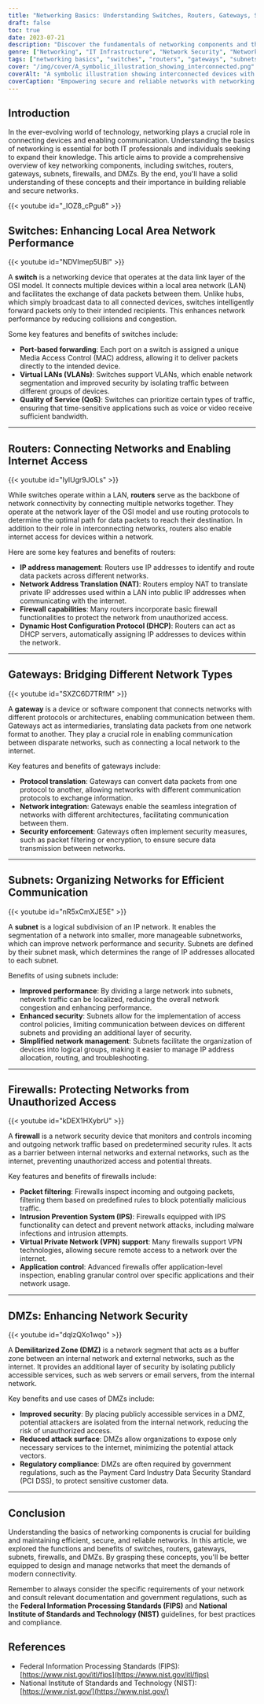 ```yaml
---
title: "Networking Basics: Understanding Switches, Routers, Gateways, Subnets, Firewalls & DMZs"
draft: false
toc: true
date: 2023-07-21
description: "Discover the fundamentals of networking components and their significance in building reliable and secure networks, including switches, routers, gateways, subnets, firewalls, and DMZs."
genre: ["Networking", "IT Infrastructure", "Network Security", "Network Architecture", "Cybersecurity", "Data Communication", "Information Technology", "IT Fundamentals", "Network Management", "Internet Connectivity"]
tags: ["networking basics", "switches", "routers", "gateways", "subnets", "firewalls", "DMZs", "local area network", "LAN", "network connectivity", "internet access", "IP address management", "network segmentation", "network security", "subnetting", "firewall protection", "network performance", "network architecture", "data communication", "network management", "cybersecurity", "network infrastructure", "IT fundamentals", "information technology", "data traffic management", "IT security", "network design", "IT compliance", "network protocols", "network troubleshooting", "network administration"]
cover: "/img/cover/A_symbolic_illustration_showing_interconnected.png"
coverAlt: "A symbolic illustration showing interconnected devices with switches, routers, gateways, and firewalls."  
coverCaption: "Empowering secure and reliable networks with networking essentials."
---
```


## Introduction

In the ever-evolving world of technology, networking plays a crucial role in connecting devices and enabling communication. Understanding the basics of networking is essential for both IT professionals and individuals seeking to expand their knowledge. This article aims to provide a comprehensive overview of key networking components, including switches, routers, gateways, subnets, firewalls, and DMZs. By the end, you'll have a solid understanding of these concepts and their importance in building reliable and secure networks.

{{< youtube id="_IOZ8_cPgu8" >}}

## Switches: Enhancing Local Area Network Performance

{{< youtube id="NDVImep5UBI" >}}

A **switch** is a networking device that operates at the data link layer of the OSI model. It connects multiple devices within a local area network (LAN) and facilitates the exchange of data packets between them. Unlike hubs, which simply broadcast data to all connected devices, switches intelligently forward packets only to their intended recipients. This enhances network performance by reducing collisions and congestion.

Some key features and benefits of switches include:

- **Port-based forwarding**: Each port on a switch is assigned a unique Media Access Control (MAC) address, allowing it to deliver packets directly to the intended device.
- **Virtual LANs (VLANs)**: Switches support VLANs, which enable network segmentation and improved security by isolating traffic between different groups of devices.
- **Quality of Service (QoS)**: Switches can prioritize certain types of traffic, ensuring that time-sensitive applications such as voice or video receive sufficient bandwidth.

______

## Routers: Connecting Networks and Enabling Internet Access

{{< youtube id="lyIUgr9JOLs" >}}

While switches operate within a LAN, **routers** serve as the backbone of network connectivity by connecting multiple networks together. They operate at the network layer of the OSI model and use routing protocols to determine the optimal path for data packets to reach their destination. In addition to their role in interconnecting networks, routers also enable internet access for devices within a network.

Here are some key features and benefits of routers:

- **IP address management**: Routers use IP addresses to identify and route data packets across different networks.
- **Network Address Translation (NAT)**: Routers employ NAT to translate private IP addresses used within a LAN into public IP addresses when communicating with the internet.
- **Firewall capabilities**: Many routers incorporate basic firewall functionalities to protect the network from unauthorized access.
- **Dynamic Host Configuration Protocol (DHCP)**: Routers can act as DHCP servers, automatically assigning IP addresses to devices within the network.

______

## Gateways: Bridging Different Network Types

{{< youtube id="SXZC6D7TRfM" >}}

A **gateway** is a device or software component that connects networks with different protocols or architectures, enabling communication between them. Gateways act as intermediaries, translating data packets from one network format to another. They play a crucial role in enabling communication between disparate networks, such as connecting a local network to the internet.

Key features and benefits of gateways include:

- **Protocol translation**: Gateways can convert data packets from one protocol to another, allowing networks with different communication protocols to exchange information.
- **Network integration**: Gateways enable the seamless integration of networks with different architectures, facilitating communication between them.
- **Security enforcement**: Gateways often implement security measures, such as packet filtering or encryption, to ensure secure data transmission between networks.

______

## Subnets: Organizing Networks for Efficient Communication

{{< youtube id="nR5xCmXJE5E" >}}

A **subnet** is a logical subdivision of an IP network. It enables the segmentation of a network into smaller, more manageable subnetworks, which can improve network performance and security. Subnets are defined by their subnet mask, which determines the range of IP addresses allocated to each subnet.

Benefits of using subnets include:

- **Improved performance**: By dividing a large network into subnets, network traffic can be localized, reducing the overall network congestion and enhancing performance.
- **Enhanced security**: Subnets allow for the implementation of access control policies, limiting communication between devices on different subnets and providing an additional layer of security.
- **Simplified network management**: Subnets facilitate the organization of devices into logical groups, making it easier to manage IP address allocation, routing, and troubleshooting.

______

## Firewalls: Protecting Networks from Unauthorized Access

{{< youtube id="kDEX1HXybrU" >}}

A **firewall** is a network security device that monitors and controls incoming and outgoing network traffic based on predetermined security rules. It acts as a barrier between internal networks and external networks, such as the internet, preventing unauthorized access and potential threats.

Key features and benefits of firewalls include:

- **Packet filtering**: Firewalls inspect incoming and outgoing packets, filtering them based on predefined rules to block potentially malicious traffic.
- **Intrusion Prevention System (IPS)**: Firewalls equipped with IPS functionality can detect and prevent network attacks, including malware infections and intrusion attempts.
- **Virtual Private Network (VPN) support**: Many firewalls support VPN technologies, allowing secure remote access to a network over the internet.
- **Application control**: Advanced firewalls offer application-level inspection, enabling granular control over specific applications and their network usage.

______

## DMZs: Enhancing Network Security

{{< youtube id="dqlzQXo1wqo" >}}

A **Demilitarized Zone (DMZ)** is a network segment that acts as a buffer zone between an internal network and external networks, such as the internet. It provides an additional layer of security by isolating publicly accessible services, such as web servers or email servers, from the internal network.

Key benefits and use cases of DMZs include:

- **Improved security**: By placing publicly accessible services in a DMZ, potential attackers are isolated from the internal network, reducing the risk of unauthorized access.
- **Reduced attack surface**: DMZs allow organizations to expose only necessary services to the internet, minimizing the potential attack vectors.
- **Regulatory compliance**: DMZs are often required by government regulations, such as the Payment Card Industry Data Security Standard (PCI DSS), to protect sensitive customer data.

______

## Conclusion

Understanding the basics of networking components is crucial for building and maintaining efficient, secure, and reliable networks. In this article, we explored the functions and benefits of switches, routers, gateways, subnets, firewalls, and DMZs. By grasping these concepts, you'll be better equipped to design and manage networks that meet the demands of modern connectivity.

Remember to always consider the specific requirements of your network and consult relevant documentation and government regulations, such as the **Federal Information Processing Standards (FIPS)** and **National Institute of Standards and Technology (NIST)** guidelines, for best practices and compliance.

## References

- Federal Information Processing Standards (FIPS): [https://www.nist.gov/itl/fips](https://www.nist.gov/itl/fips)
- National Institute of Standards and Technology (NIST): [https://www.nist.gov/](https://www.nist.gov/)
